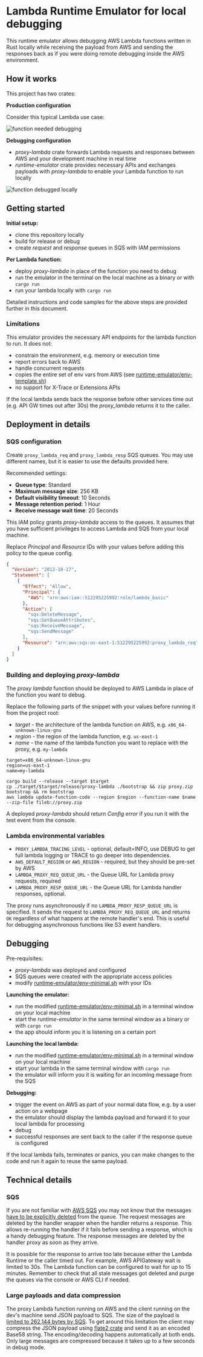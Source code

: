 # Lambda Runtime Emulator for local debugging

This runtime emulator allows debugging AWS Lambda functions written in Rust locally while receiving the payload from AWS and sending the responses back as if you were doing remote debugging inside the AWS environment.


## How it works

This project has two crates:

__Production configuration__

Consider this typical Lambda use case:

![function needed debugging](./img/lambda-debugger-usecase.png)

__Debugging configuration__

- _proxy-lambda_ crate forwards Lambda requests and responses between AWS and your development machine in real time
- _runtime-emulator_ crate provides necessary APIs and exchanges payloads with _proxy-lambda_ to enable your Lambda function to run locally

![function debugged locally](./img/lambda-debugger-components.png)

## Getting started

__Initial setup:__

- clone this repository locally
- build for release or debug
- create _request_ and _response_ queues in SQS with IAM permissions

__Per Lambda function:__

- deploy _proxy-lambda_ in place of the function you need to debug
- run the emulator in the terminal on the local machine as a binary or with `cargo run`
- run your lambda locally with `cargo run`



Detailed instructions and code samples for the above steps are provided further in this document.

### Limitations

This emulator provides the necessary API endpoints for the lambda function to run. It does not:

* constrain the environment, e.g. memory or execution time
* report errors back to AWS
* handle concurrent requests
* copies the entire set of env vars from AWS (see [runtime-emulator/env-template.sh](runtime-emulator/env-template.sh))
* no support for X-Trace or Extensions APIs

If the local lambda sends back the response before other services time out (e.g. API GW times out after 30s)
the _proxy_lambda_ returns it to the caller.

## Deployment in details

### SQS configuration

Create `proxy_lambda_req` and `proxy_lambda_resp` SQS queues.
You may use different names, but it is easier to use the defaults provided here.

Recommended settings:

- **Queue type**: Standard
- **Maximum message size**: 256 KB
- **Default visibility timeout**: 10 Seconds
- **Message retention period**: 1 Hour
- **Receive message wait time**: 20 Seconds

This IAM policy grants _proxy-lambda_ access to the queues.
It assumes that you have sufficient privileges to access Lambda and SQS from your local machine.

Replace _Principal_ and _Resource_ IDs with your values before adding this policy to the queue config.

```json
{
  "Version": "2012-10-17",
  "Statement": [
    {
      "Effect": "Allow",
      "Principal": {
        "AWS": "arn:aws:iam::512295225992:role/lambda_basic"
      },
      "Action": [
        "sqs:DeleteMessage",
        "sqs:GetQueueAttributes",
        "sqs:ReceiveMessage",
        "sqs:SendMessage"
      ],
      "Resource": "arn:aws:sqs:us-east-1:512295225992:proxy_lambda_req"
    }
  ]
}
```


### Building and deploying _proxy-lambda_

The _proxy lambda_ function should be deployed to AWS Lambda in place of the function you want to debug.

Replace the following parts of the snippet with your values before running it from the project root:
- _target_ - the architecture of the lambda function on AWS, e.g. `x86_64-unknown-linux-gnu`
- _region_ - the region of the lambda function, e.g. `us-east-1`
- _name_ - the name of the lambda function you want to replace with the proxy, e.g. `my-lambda`

```
target=x86_64-unknown-linux-gnu 
region=us-east-1
name=my-lambda

cargo build --release --target $target
cp ./target/$target/release/proxy-lambda ./bootstrap && zip proxy.zip bootstrap && rm bootstrap
aws lambda update-function-code --region $region --function-name $name --zip-file fileb://proxy.zip
```

A deployed _proxy-lambda_ should return _Config error_ if you run it with the test event from the console.



### Lambda environmental variables

- `PROXY_LAMBDA_TRACING_LEVEL` - optional, default=INFO, use DEBUG to get full lambda logging or TRACE to go deeper into dependencies.
- `AWS_DEFAULT_REGION` or `AWS_REGION` - required, but they should be pre-set by AWS
- `LAMBDA_PROXY_REQ_QUEUE_URL` - the Queue URL for Lambda proxy requests, required
- `LAMBDA_PROXY_RESP_QUEUE_URL` - the Queue URL for Lambda handler responses, optional.

The proxy runs asynchronously if no `LAMBDA_PROXY_RESP_QUEUE_URL` is specified. It sends the request to `LAMBDA_PROXY_REQ_QUEUE_URL` and returns `OK` regardless of what happens at the remote handler's end.
This is useful for debugging asynchronous functions like S3 event handlers. 

## Debugging

Pre-requisites:
- _proxy-lambda_ was deployed and configured
- SQS queues were created with the appropriate access policies
- modify [runtime-emulator/env-minimal.sh](runtime-emulator/env-minimal.sh) with your IDs

__Launching the emulator:__
- run the modified [runtime-emulator/env-minimal.sh](runtime-emulator/env-minimal.sh) in a terminal window on your local machine
- start the _runtime-emulator_ in the same terminal window as a binary or with `cargo run`
- the app should inform you it is listening on a certain port

__Launching the local lambda:__
- run the modified [runtime-emulator/env-minimal.sh](runtime-emulator/env-minimal.sh) in a terminal window on your local machine
- start your lambda in the same terminal window with `cargo run`
- the emulator will inform you it is waiting for an incoming message from the SQS

__Debugging:__
- trigger the event on AWS as part of your normal data flow, e.g. by a user action on a webpage
- the emulator should display the lambda payload and forward it to your local lambda for processing
- debug
- successful responses are sent back to the caller if the response queue is configured 

If the local lambda fails, terminates or panics, you can make changes to the code and run it again to reuse the same payload.


## Technical details

### SQS

If you are not familiar with [AWS SQS](https://docs.aws.amazon.com/AWSSimpleQueueService/latest/SQSDeveloperGuide/welcome.html) you may not know that the messages [have to be explicitly deleted](https://docs.aws.amazon.com/AWSSimpleQueueService/latest/APIReference/API_DeleteMessage.html) from the queue. The request messages are deleted by the handler wrapper when the handler returns a response. This allows re-running the handler if it fails before sending a response, which is a handy debugging feature. The response messages are deleted by the handler proxy as soon as they arrive.

It is possible for the response to arrive too late because either the Lambda Runtime or the caller timed out. For example, AWS APIGateway wait is limited to 30s. The Lambda function can be configured to wait for up to 15 minutes. Remember to check that all stale messages got deleted and purge the queues via the console or AWS CLI if needed. 

### Large payloads and data compression

The proxy Lambda function running on AWS and the client running on the dev's machine send JSON payload to SQS. The size of the payload is [limited to 262,144 bytes by SQS](https://docs.aws.amazon.com/AWSSimpleQueueService/latest/SQSDeveloperGuide/quotas-messages.html). To get around this limitation the client may compress the JSON payload using [flate2 crate](https://crates.io/crates/flate2) and send it as an encoded Base58 string. The encoding/decoding happens automatically at both ends. Only large messages are compressed because it takes up to a few seconds in debug mode.
